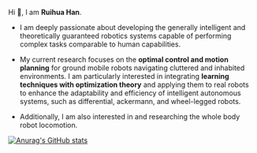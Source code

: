 Hi 👋, I am **Ruihua Han**. 

- I am deeply passionate about developing the generally intelligent and theoretically guaranteed robotics systems capable of performing complex tasks comparable to human capabilities. 

- My current research focuses on the **optimal control and motion planning** for ground mobile robots navigating cluttered and inhabited environments. I am particularly interested in integrating **learning techniques with optimization theory** and applying them to real robots to enhance the adaptability and efficiency of intelligent autonomous systems, such as differential, ackermann, and wheel-legged robots. 
 
- Additionally, I am also interested in and researching the whole body robot locomotion.

<!-- I am looking for the **postdoctoral  opportunity** in the robotics field.  -->


<!-- [![Anurag's GitHub stats](https://github-readme-stats.vercel.app/api?username=hanruihua&hide=prs,contribs&show_icons=true&theme=buefy)](https://github.com/anuraghazra/github-readme-stats) -->

[![Anurag's GitHub stats](https://github-readme-stats.vercel.app/api?username=hanruihua&show_icons=true&theme=buefy)](https://github.com/anuraghazra/github-readme-stats)

<!--[![Top Langs](https://github-readme-stats.vercel.app/api/top-langs/?username=hanruihua&layout=compact)](https://github.com/anuraghazra/github-readme-stats)-->
